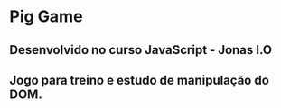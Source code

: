 # Pig Game
## Desenvolvido no curso JavaScript - Jonas I.O 
## Jogo para treino e estudo de manipulação do DOM.

